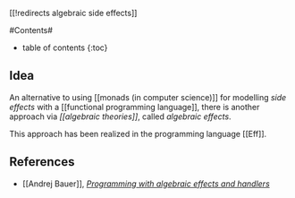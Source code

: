 [[!redirects algebraic side effects]]

#Contents#
* table of contents
{:toc}

## Idea

An alternative to using [[monads (in computer science)]] for modelling _side effects_ with a [[functional programming language]], there is another approach via _[[algebraic theories]]_, called _algebraic effects_.

This approach has been realized in the programming language [[Eff]].


## References

* [[Andrej Bauer]], _[Programming with algebraic effects and handlers](http://math.andrej.com/2012/03/08/programming-with-algebraic-effects-and-handlers/)_
